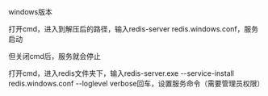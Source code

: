 windows版本

打开cmd，进入到解压后的路径，输入redis-server redis.windows.conf，服务启动

但关闭cmd后，服务就会停止

打开cmd，进入redis文件夹下，输入redis-server.exe --service-install redis.windows.conf --loglevel verbose回车，设置服务命令（需要管理员权限）

